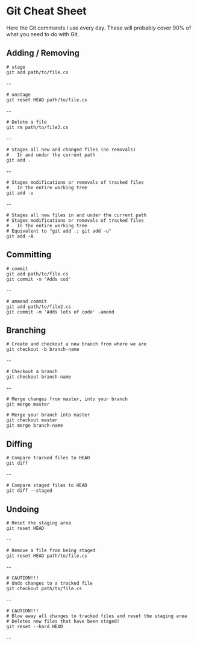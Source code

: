 # Git Cheat Sheet

Here the Git commands I use every day.  These will probably cover 90% of what you need to do with Git.

## Adding / Removing

	# stage
	git add path/to/file.cs

--  

	# unstage
	git reset HEAD path/to/file.cs

--

	# Delete a file
	git rm path/to/file3.cs

--

	# Stages all new and changed files (no removals)
	# 	In and under the current path
	git add .

--

	# Stages modifications or removals of tracked files
	# 	In the entire working tree
	git add -u

--

	# Stages all new files in and under the current path
	# Stages modifications or removals of tracked files
	# 	In the entire working tree
	# Equivalent to "git add .; git add -u"
	git add -A


## Committing

	# commit
	git add path/to/file.cs
	git commit -m 'Adds cod'

--

	# ammend commit
	git add path/to/file2.cs
	git commit -m 'Adds lots of code' -amend


## Branching

	# Create and checkout a new branch from where we are
	git checkout -b branch-name

--

	# Checkout a branch
	git checkout branch-name

--

	# Merge changes from master, into your branch
	git merge master

	# Merge your branch into master
	git checkout master
	git merge branch-name


## Diffing

	# Compare tracked files to HEAD
	git diff

--

	# Compare staged files to HEAD
	git diff --staged


## Undoing

	# Reset the staging area
	git reset HEAD

-- 

	# Remove a file from being staged
	git reset HEAD path/to/file.cs

--

	# CAUTION!!!
	# Undo changes to a tracked file
	git checkout path/to/file.cs

--

	# CAUTION!!!
	# Blow away all changes to tracked files and reset the staging area
	# Deletes new files that have been staged!
	git reset --hard HEAD

--

	